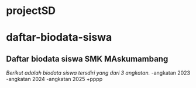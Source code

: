 # projectSD
daftar-biodata-siswa
==
Daftar biodata siswa SMK MAskumambang
--
*Berikut adalah biodata siswa tersdiri yang dari 3 angkatan.*
-angkatan 2023
-angkatan 2024
-angkatan 2025
+pppp
